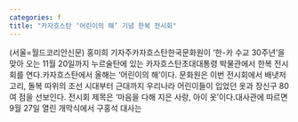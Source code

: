 ```yaml
---
categories: f
title: "카자흐스탄 ‘어린이의 해’ 기념 한복 전시회"
---
```

(서울=월드코리안신문) 홍미희 기자주카자흐스탄한국문화원이 &lsquo;한-카 수교 30주년&rsquo;을 맞아 오는 11월 20일까지 누르술탄에 있는 카자흐스탄초대대통령 박물관에서 한복 전시회를 연다.카자흐스탄에서 올해는 &lsquo;어린이의 해&rsquo;이다. 문화원은 이번 전시회에서 배냇저고리, 돌복 따위의 조선 시대부터 근대까지 우리나라 어린이들이 입었던 옷과 장신구 80여 점을 선보인다. 전시회 제목은 &lsquo;마음을 다해 지은 사랑, 아이 옷&rsquo;이다.대사관에 따르면 9월 27일 열린 개막식에서 구홍석 대사는